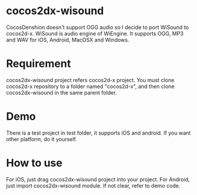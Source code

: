 cocos2dx-wisound
================

CocosDenshion doesn't support OGG audio so I decide to port WiSound to cocos2d-x. WiSound is audio engine of WiEngine.
It supports OGG, MP3 and WAV for iOS, Android, MacOSX and Windows.

Requirement
===========
cocos2dx-wisound project refers cocos2d-x project. You must clone cocos2d-x repository to a folder named "cocos2d-x", 
and then clone cocos2dx-wisound in the same parent folder.

Demo
===========
There is a test project in test folder, it supports iOS and android. If you want other platform, do it yourself.

How to use
===========
For iOS, just drag cocos2dx-wisound project into your project. For Android, just import cocos2dx-wisound module. 
If not clear, refer to demo code.
